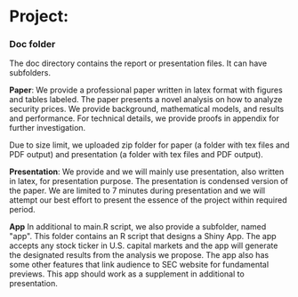 # Project: 
### Doc folder

The doc directory contains the report or presentation files. It can have subfolders. 

**Paper**: We provide a professional paper written in latex format with figures and tables labeled. The paper presents a novel analysis on how to analyze security prices. We provide background, mathematical models, and results and performance. For technical details, we provide proofs in appendix for further investigation.

Due to size limit, we uploaded zip folder for paper (a folder with tex files and PDF output) and presentation (a folder with tex files and PDF output).

**Presentation**: We provide and we will mainly use presentation, also written in latex, for presentation purpose. The presentation is condensed version of the paper. We are limited to 7 minutes during presentation and we will attempt our best effort to present the essence of the project within required period.

**App** In additional to main.R script, we also provide a subfolder, named "app". This folder contains an R script that designs a Shiny App. The app accepts any stock ticker in U.S. capital markets and the app will generate the designated results from the analysis we propose. The app also has some other features that link audience to SEC website for fundamental previews. This app should work as a supplement in additional to presentation. 
